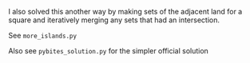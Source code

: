 I also solved this another way by making sets of the adjacent land for a square and iteratively merging any sets that had an intersection.

See `more_islands.py`

Also see `pybites_solution.py` for the simpler official solution
